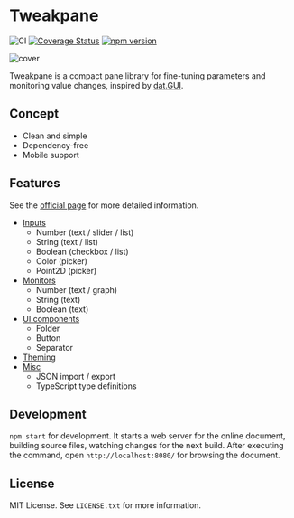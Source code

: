 # Tweakpane
![CI](https://github.com/cocopon/tweakpane/workflows/CI/badge.svg)
[![Coverage Status](https://coveralls.io/repos/github/cocopon/tweakpane/badge.svg)](https://coveralls.io/github/cocopon/tweakpane)
[![npm version](https://badge.fury.io/js/tweakpane.svg)](https://badge.fury.io/js/tweakpane)

![cover](https://user-images.githubusercontent.com/602961/107842321-b675d700-6e05-11eb-8d9b-69895b35fe39.jpg)

Tweakpane is a compact pane library for fine-tuning parameters and monitoring
value changes, inspired by [dat.GUI][].


## Concept
- Clean and simple
- Dependency-free
- Mobile support


## Features
See the [official page][documents] for more detailed information.

- [Inputs](https://cocopon.github.io/tweakpane/input.html)
  - Number (text / slider / list)
  - String (text / list)
  - Boolean (checkbox / list)
  - Color (picker)
  - Point2D (picker)
- [Monitors](https://cocopon.github.io/tweakpane/monitor.html)
  - Number (text / graph)
  - String (text)
  - Boolean (text)
- [UI components](https://cocopon.github.io/tweakpane/ui-components.html)
  - Folder
  - Button
  - Separator
- [Theming](https://cocopon.github.io/tweakpane/theming.html)
- [Misc](https://cocopon.github.io/tweakpane/misc.html)
  - JSON import / export
  - TypeScript type definitions


## Development
`npm start` for development. It starts a web server for the online document,
building source files, watching changes for the next build. After executing the
command, open `http://localhost:8080/` for browsing the document.


## License
MIT License. See `LICENSE.txt` for more information.


[dat.GUI]: https://github.com/dataarts/dat.gui
[documents]: https://cocopon.github.io/tweakpane/

